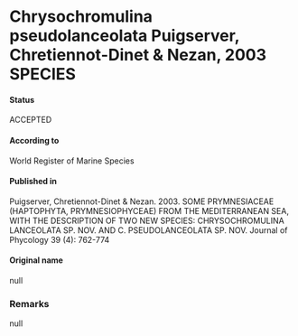 Chrysochromulina pseudolanceolata Puigserver, Chretiennot-Dinet & Nezan, 2003 SPECIES
=======

#### Status
ACCEPTED

#### According to
World Register of Marine Species

#### Published in
Puigserver, Chretiennot-Dinet & Nezan. 2003. SOME PRYMNESIACEAE (HAPTOPHYTA, PRYMNESIOPHYCEAE) FROM THE MEDITERRANEAN SEA, WITH THE DESCRIPTION OF TWO NEW SPECIES: CHRYSOCHROMULINA LANCEOLATA SP. NOV. AND C. PSEUDOLANCEOLATA SP. NOV. Journal of Phycology 39 (4): 762-774

#### Original name
null

### Remarks
null